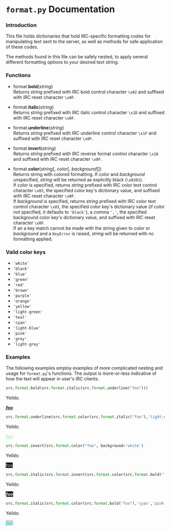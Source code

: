 # `format.py` Documentation

### Introduction
This file holds dictionaries that hold IRC-specific formatting codes for manipulating text sent to the server, as well as methods for safe application of these codes.

The methods found in this file can be safely nested, to apply several different formatting options to your desired text string.

### Functions

* format.**bold**(*string*)<br>
Returns *string* prefixed with IRC bold control character `\x02` and suffixed with IRC reset character `\x0F`.


* format.**italic**(*string*)<br>
Returns *string* prefixed with IRC italic control character `\x1D` and suffixed with IRC reset character `\x0F`.


* format.**underline**(*string*)<br>
Returns *string* prefixed with IRC underline control character `\x1F` and suffixed with IRC reset character `\x0F`.


* format.**invert**(*string*)<br>
Returns *string* prefixed with IRC reverse format control character `\x16` and suffixed with IRC reset character `\x0F`.


* format.**color**(*string*[, *color*[, *background*]])<br>
Returns string with colored formatting. If *color* and *background* unspecified, *string* will be returned as explicitly black (`\x0301`).<br>
If *color* is specified, returns *string* prefixed with IRC color text control character `\x03`, the specified color key's dictionary value, and suffixed with IRC reset character `\x0F`.<br>
If *background* is specified, returns *string* prefixed with IRC color text control character `\x03`, the specified color key's dictionary value (if *color* not specified, it defaults to `'black'`), a comma `','`, the specified background color key's dictionary value, and suffixed with IRC reset character `\x0F`.<br>
If an a key match cannot be made with the string given to *color* or *background* and a `KeyError` is raised, *string* will be returned with no formatting applied.

### Valid color keys

* `'white'`
* `'black'`
* `'blue'`
* `'green'`
* `'red'`
* `'brown'`
* `'purple'`
* `'orange'`
* `'yellow'`
* `'light-green'`
* `'teal'`
* `'cyan'`
* `'light-blue'`
* `'pink'`
* `'grey'`
* `'light-grey'`

### Examples
The following examples employ examples of more complicated nesting and usage for `format.py`'s functions. The output is more-or-less indicative of how the text will appear in user's IRC clients.

```python
src.format.bold(src.format.italic(src.format.underline("foo")))
```
Yeilds:

<span style="font-weight: bold; text-decoration: underline; font-style: italic">foo</span>

```python
src.format.underline(src.format.color(src.format.italic("foo"),'light-green'))
```
Yeilds:

<span style="text-decoration: underline; font-style: italic; color: lightgreen">foo</span>

```python
src.format.invert(src.format.color("foo", background='white')
```
Yeilds:

<span style="color: white; background-color: black">foo</span>

```python
src.format.italic(src.format.invert(src.format.color(src.format.bold("foo"),'cyan','pink')))
```
Yeilds:

<span style="color: white; background-color: black; font-style: italic; font-weight: bold">foo</span>

```python
src.format.italic(src.format.color(src.format.bold("foo"),'cyan','pink'))
```
Yeilds:

<span style="font-style: italic; font-weight: bold; color: cyan; background-color: pink">foo</span>
